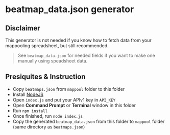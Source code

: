 # beatmap_data.json generator

## Disclaimer
This generator is not needed if you know how to fetch data from your mappooling spreadsheet, but still recommended.
> See `beatmap_data.json` for needed fields if you want to make one manually using speadsheet data.

## Presiquites & Instruction
- Copy `beatmaps.json` from `mappool` folder to this folder
- Install [NodeJS](https://nodejs.org/en/download/prebuilt-installer/current)
- Open `index.js` and put your APIv1 key in `API_KEY` 
- Open **Command Prompt** or **Terminal** window in this folder
- Run `npm install`
- Once finished, run `node index.js`
- Copy the generated `beatmap_data.json` from this folder to `mappool` folder (same directory as `beatmaps.json`)
